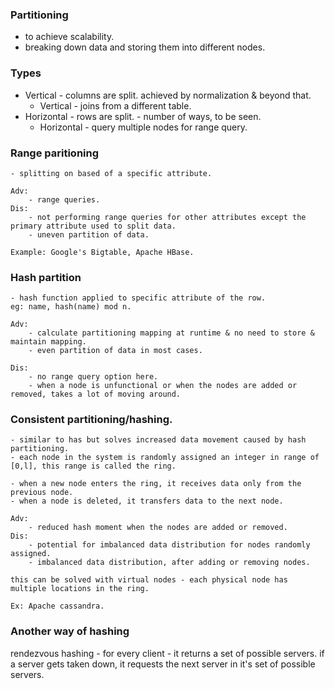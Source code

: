 ### Partitioning

- to achieve scalability. 
- breaking down data and storing them into different nodes. 

### Types 

- Vertical - columns are split. achieved by normalization & beyond that.  
    - Vertical - joins from a different table. 
- Horizontal - rows are split. - number of ways, to be seen.
    - Horizontal - query multiple nodes for range query. 

### Range paritioning
    - splitting on based of a specific attribute. 

    Adv:
        - range queries. 
    Dis:
        - not performing range queries for other attributes except the primary attribute used to split data. 
        - uneven partition of data. 

    Example: Google's Bigtable, Apache HBase.

### Hash partition
    - hash function applied to specific attribute of the row. 
    eg: name, hash(name) mod n.

    Adv:
        - calculate partitioning mapping at runtime & no need to store & maintain mapping. 
        - even partition of data in most cases. 

    Dis:
        - no range query option here. 
        - when a node is unfunctional or when the nodes are added or removed, takes a lot of moving around.

### Consistent partitioning/hashing.
    - similar to has but solves increased data movement caused by hash partitioning. 
    - each node in the system is randomly assigned an integer in range of [0,l], this range is called the ring. 

    - when a new node enters the ring, it receives data only from the previous node. 
    - when a node is deleted, it transfers data to the next node. 

    Adv:
        - reduced hash moment when the nodes are added or removed. 
    Dis:
        - potential for imbalanced data distribution for nodes randomly assigned. 
        - imbalanced data distribution, after adding or removing nodes. 

    this can be solved with virtual nodes - each physical node has multiple locations in the ring.

    Ex: Apache cassandra.

### Another way of hashing

rendezvous hashing - for every client - it returns a set of possible servers.
if a server gets taken down, it requests the next server in it's set of possible servers.